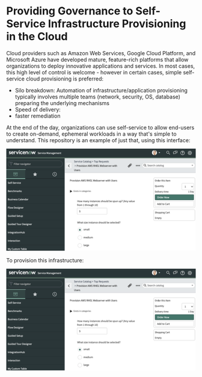 # Providing Governance to Self-Service Infrastructure Provisioning in the Cloud


Cloud providers such as Amazon Web Services, Google Cloud Platform, and Microsoft Azure have developed mature, feature-rich platforms that allow organizations to deploy innovative applications and services. In most cases, this high level of control is welcome - however in certain cases, simple self-service cloud provisioning is preferred:
- Silo breakdown: Automation of infrastructure/application provisioning typically involves multiple teams (network, security, OS, database) preparing the underlying mechanisms
- Speed of delivery:
- faster remediation

At the end of the day, organizations can use self-service to allow end-users to create on-demand, ephemeral workloads in a way that's simple to understand. This repository is an example of just that, using this interface:

![ServiceNow Provisioning Catalog Item](images/snow_cloud_catalog.png)

To provision this infrastructure:

<!--- #TODO replace this with the Cloud Infrastructure--->
![Placeholder](images/snow_cloud_catalog.png)

<!---
The goal of this repository is to demonstrate self-service provisioning of cloud infrastructure and applications using [Ansible Automation Platform](https://www.ansible.com/products/automation-platform) on the backend, and [ServiceNow](https://www.servicenow.com/now-platform.html) to start the process.

Provisioning infrastructure (bare-metal, cloud VMs, serverless) with Ansible allows you to seamlessly transition into configuration management, orchestration and application deployment using the same simple, human readable, automation language. Taking this one step further, running Ansible Automation Platform enables integration with your existing platforms to power self-service automation for people of various skill levels - domain expert, junior architect, operations specialist, etc.

Here you will find Ansible playbooks to automate the deployment of linux servers and applications on AWS (we can of course use similar playbooks against other major cloud providers and on-premise orchestrators). These playbooks are meant to be primarily for demonstrations, showing the "art of the possible" and ephemeral in nature. Additionally, these playbooks are meant to be run as part of an Ansible Tower Workflow rather than run independently.

**Prerequisites**:

- [Ansible Tower 3.7+ installation Guide](https://docs.ansible.com/ansible-tower/latest/html/quickinstall/index.html).
- [Ansible Tower 60-day trial license](https://www.redhat.com/en/technologies/management/ansible/try-it).
- [ServiceNow Developer Instance](https://developer.servicenow.com/dev.do#!/guide/orlando/now-platform/pdi-guide/obtaining-a-pdi). --->
